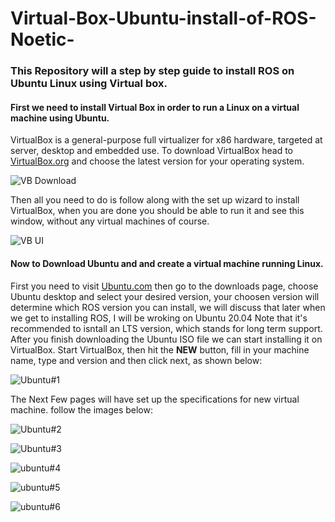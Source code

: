 # Virtual-Box-Ubuntu-install-of-ROS-Noetic-

### This Repository will a step by step guide to install ROS on Ubuntu Linux using Virtual box.

#### First we need to install Virtual Box in order to run a Linux on a virtual machine using Ubuntu.
  VirtualBox is a general-purpose full virtualizer for x86 hardware, targeted at server, desktop and embedded use. 
  To download VirtualBox head to [VirtualBox.org](https://www.virtualbox.org/wiki/Downloads) and choose the latest version for your operating system.
  
  ![VB Download](https://user-images.githubusercontent.com/98822141/178605696-9bfdbc11-e3e6-4c81-9535-97023f201dc2.png)

  Then all you need to do is follow along with the set up wizard to install VirtualBox, when you are done you should be able to run it and see this window, without any virtual machines of course.
  
  ![VB UI](https://user-images.githubusercontent.com/98822141/178605030-755a38e7-6766-4f62-8a13-5cdb147af0d8.png)
  
#### Now to Download Ubuntu and and create a virtual machine running Linux.
First you need to visit [Ubuntu.com](https://ubuntu.com) then go to the downloads page, choose Ubuntu desktop and select your desired version, your choosen version will determine which ROS version you can install, we will discuss that later when we get to installing ROS, I will be wroking on Ubuntu 20.04
Note that it's recommended to isntall an LTS version, which stands for long term support.
After you finish downloading the Ubuntu ISO file we can start installing it on VirtualBox.
Start VirtualBox, then hit the **NEW** button, fill in your machine name, type and version and then click next, as shown below:

![Ubuntu#1](https://user-images.githubusercontent.com/98822141/178610816-f41165b2-b8e7-4b20-a305-7c51da278aca.png)

The Next Few pages will have set up the specifications for new virtual machine. follow the images below: 

![Ubuntu#2](https://user-images.githubusercontent.com/98822141/178611715-dc037f35-e7b8-4272-9cae-9d8ab34ebfab.png)

![Ubuntu#3](https://user-images.githubusercontent.com/98822141/178611732-ac2f11e5-189a-4b1d-8f69-8af2164a750b.png)

![ubuntu#4](https://user-images.githubusercontent.com/98822141/178611738-797ae9e8-5651-4722-99de-d1b83c05acf7.png)

![ubuntu#5](https://user-images.githubusercontent.com/98822141/178611753-475d1d84-7841-40c9-b426-84b5847e5710.png)

![ubuntu#6](https://user-images.githubusercontent.com/98822141/178611766-680e6f0c-637e-4c17-b74f-e4588743da3e.png)
